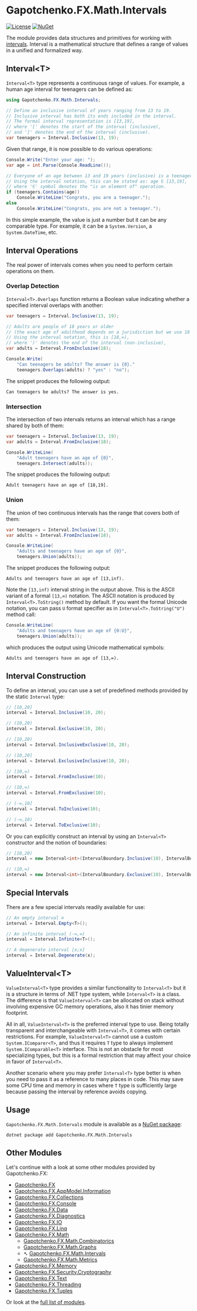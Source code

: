 ﻿# Gapotchenko.FX.Math.Intervals

[![License](https://img.shields.io/badge/license-MIT-green.svg)](../../../../../LICENSE)
[![NuGet](https://img.shields.io/nuget/v/Gapotchenko.FX.Math.Intervals.svg)](https://www.nuget.org/packages/Gapotchenko.FX.Math.Intervals)

The module provides data structures and primitives for working with [intervals](https://en.wikipedia.org/wiki/Interval_(mathematics)).
Interval is a mathematical structure that defines a range of values in a unified and formalized way.

## Interval&lt;T&gt;

`Interval<T>` type represents a continuous range of values.
For example, a human age interval for teenagers can be defined as:

``` C#
using Gapotchenko.FX.Math.Intervals;

// Define an inclusive interval of years ranging from 13 to 19.
// Inclusive interval has both its ends included in the interval.
// The formal interval representation is [13,19],
// where '[' denotes the start of the interval (inclusive),
// and ']' denotes the end of the interval (inclusive).
var teenagers = Interval.Inclusive(13, 19);
```

Given that range, it is now possible to do various operations:

``` C#
Console.Write("Enter your age: ");
var age = int.Parse(Console.ReadLine());

// Everyone of an age between 13 and 19 years (inclusive) is a teenager.
// Using the interval notation, this can be stated as: age ∈ [13,19],
// where '∈' symbol denotes the "is an element of" operation.
if (teenagers.Contains(age))
    Console.WriteLine("Congrats, you are a teenager.");
else
    Console.WriteLine("Congrats, you are not a teenager.");
```

In this simple example, the value is just a number but it can be any comparable type.
For example, it can be a `System.Version`, a `System.DateTime`, etc.

## Interval Operations

The real power of intervals comes when you need to perform certain operations on them.

### Overlap Detection

`Interval<T>.Overlaps` function returns a Boolean value indicating whether a specified interval overlaps with another:

``` C#
var teenagers = Interval.Inclusive(13, 19);

// Adults are people of 18 years or older
// (the exact age of adulthood depends on a jurisdiction but we use 18 for simplicity).
// Using the interval notation, this is [18,∞),
// where ')' denotes the end of the interval (non-inclusive),
var adults = Interval.FromInclusive(18);

Console.Write(
    "Can teenagers be adults? The answer is {0}."
    teenagers.Overlaps(adults) ? "yes" : "no");
```

The snippet produces the following output:

```
Can teenagers be adults? The answer is yes.
```

### Intersection

The intersection of two intervals returns an interval which has a range shared by both of them:

``` C#
var teenagers = Interval.Inclusive(13, 19);
var adults = Interval.FromInclusive(18);

Console.WriteLine(
    "Adult teenagers have an age of {0}",
    teenagers.Intersect(adults));
```

The snippet produces the following output:

```
Adult teenagers have an age of [18,19].
```

### Union

The union of two continuous intervals has the range that covers both of them:

``` C#
var teenagers = Interval.Inclusive(13, 19);
var adults = Interval.FromInclusive(18);

Console.WriteLine(
    "Adults and teenagers have an age of {0}",
    teenagers.Union(adults));
```

The snippet produces the following output:

```
Adults and teenagers have an age of [13,inf).
```

Note the `[13,inf)` interval string in the output above.
This is the ASCII variant of a formal `[13,∞)` notation.
The ASCII notation is produced by `Interval<T>.ToString()` method by default.
If you want the formal Unicode notation, you can pass `U` format specifier as in `Interval<T>.ToString("U")` method call:

``` C#
Console.WriteLine(
    "Adults and teenagers have an age of {0:U}",
    teenagers.Union(adults));
```

which produces the output using Unicode mathematical symbols:

```
Adults and teenagers have an age of [13,∞).
```

## Interval Construction

To define an interval, you can use a set of predefined methods provided by the static `Interval` type:

``` C#
// [10,20]
interval = Interval.Inclusive(10, 20);

// (10,20)
interval = Interval.Exclusive(10, 20);

// [10,20)
interval = Interval.InclusiveExclusive(10, 20);

// (10,20]
interval = Interval.ExclusiveInclusive(10, 20);

// [10,∞)
interval = Interval.FromInclusive(10);

// (10,∞)
interval = Interval.FromExclusive(10);

// (-∞,10]
interval = Interval.ToInclusive(10);

// (-∞,10)
interval = Interval.ToExclusive(10);
```

Or you can explicitly construct an interval by using an `Interval<T>` constructor and the notion of boundaries:

``` C#
// [10,20)
interval = new Interval<int>(IntervalBoundary.Inclusive(10), IntervalBoundary.Exclusive(20));

// (10,∞)
interval = new Interval<int>(IntervalBoundary.Exclusive(10), IntervalBoundary.PositiveInfinity<int>());
```

## Special Intervals

There are a few special intervals readily available for use:

``` C#
// An empty interval ∅
interval = Interval.Empty<T>();

// An infinite interval (-∞,∞)
interval = Interval.Infinite<T>();

// A degenerate interval [x;x]
interval = Interval.Degenerate(x);
```

## ValueInterval&lt;T&gt;

`ValueInterval<T>` type provides a similar functionality to `Interval<T>` but it is a structure in terms of .NET type system, while `Interval<T>` is a class.
The difference is that `ValueInterval<T>` can be allocated on stack without involving expensive GC memory operations, also it has tinier memory footprint.

All in all, `ValueInterval<T>` is the preferred interval type to use.
Being totally transparent and interchangeable with `Interval<T>`, it comes with certain restrictions.
For example, `ValueInterval<T>` cannot use a custom `System.IComparer<T>`, and thus it requires `T` type to always implement `System.IComparable<T>` interface.
This is not an obstacle for most specializing types, but this is a formal restriction that may affect your choice in favor of `Interval<T>`.

Another scenario where you may prefer `Interval<T>` type better is when you need to pass it as a reference to many places in code.
This may save some CPU time and memory in cases where `T` type is sufficiently large because passing the interval by reference avoids copying.

## Usage

`Gapotchenko.FX.Math.Intervals` module is available as a [NuGet package](https://nuget.org/packages/Gapotchenko.FX.Math.Intervals):

```
dotnet package add Gapotchenko.FX.Math.Intervals
```

## Other Modules

Let's continue with a look at some other modules provided by Gapotchenko.FX:

- [Gapotchenko.FX](../../Gapotchenko.FX#readme)
- [Gapotchenko.FX.AppModel.Information](../../AppModel/Gapotchenko.FX.AppModel.Information#readme)
- [Gapotchenko.FX.Collections](../../Gapotchenko.FX.Collections#readme)
- [Gapotchenko.FX.Console](../../Gapotchenko.FX.Console#readme)
- [Gapotchenko.FX.Data](../../Data/Encoding/Gapotchenko.FX.Data.Encoding#readme)
- [Gapotchenko.FX.Diagnostics](../../Diagnostics/Gapotchenko.FX.Diagnostics.CommandLine#readme)
- [Gapotchenko.FX.IO](../../Gapotchenko.FX.IO#readme)
- [Gapotchenko.FX.Linq](../../Linq/Gapotchenko.FX.Linq#readme)
- [Gapotchenko.FX.Math](../Gapotchenko.FX.Math#readme)
  - [Gapotchenko.FX.Math.Combinatorics](../Gapotchenko.FX.Math.Combinatorics#readme)
  - [Gapotchenko.FX.Math.Graphs](../Gapotchenko.FX.Math.Graphs#readme)
  - &#x27B4; [Gapotchenko.FX.Math.Intervals](.#readme)
  - [Gapotchenko.FX.Math.Metrics](../Gapotchenko.FX.Math.Metrics#readme)
- [Gapotchenko.FX.Memory](../../Gapotchenko.FX.Memory#readme)
- [Gapotchenko.FX.Security.Cryptography](../../Security/Gapotchenko.FX.Security.Cryptography#readme)
- [Gapotchenko.FX.Text](../../Gapotchenko.FX.Text#readme)
- [Gapotchenko.FX.Threading](../../Gapotchenko.FX.Threading#readme)
- [Gapotchenko.FX.Tuples](../../Gapotchenko.FX.Tuples#readme)

Or look at the [full list of modules](../../..#readme).
